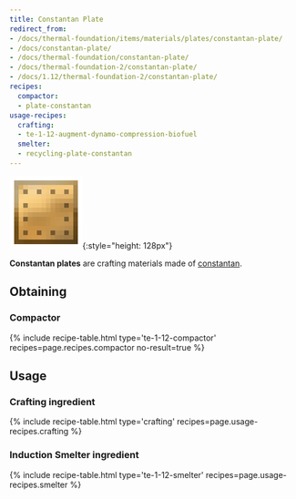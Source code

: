 ```yaml
---
title: Constantan Plate
redirect_from:
- /docs/thermal-foundation/items/materials/plates/constantan-plate/
- /docs/constantan-plate/
- /docs/thermal-foundation/constantan-plate/
- /docs/thermal-foundation-2/constantan-plate/
- /docs/1.12/thermal-foundation-2/constantan-plate/
recipes:
  compactor:
  - plate-constantan
usage-recipes:
  crafting:
  - te-1-12-augment-dynamo-compression-biofuel
  smelter:
  - recycling-plate-constantan
---
```


![Constantan plate](/assets/images/thermal-foundation-2/plate-constantan.png){:style="height: 128px"}


**Constantan plates** are crafting materials made of
[constantan](/docs/1.12/thermal-foundation/constantan-ingot/).


Obtaining
---------

### Compactor
{% include recipe-table.html type='te-1-12-compactor' recipes=page.recipes.compactor no-result=true %}


Usage
-----

### Crafting ingredient
{% include recipe-table.html type='crafting' recipes=page.usage-recipes.crafting %}

### Induction Smelter ingredient
{% include recipe-table.html type='te-1-12-smelter' recipes=page.usage-recipes.smelter %}

